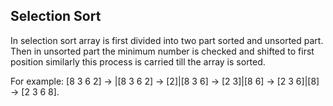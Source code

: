 ## Selection Sort

In selection sort array is first divided into two part sorted and unsorted part. Then in unsorted part the minimum number is checked and shifted to first position similarly this process is carried till the array is sorted.

For example: [8 3 6 2] -> |[8 3 6 2] -> [2]|[8 3 6] -> [2 3]|[8 6] -> [2 3 6]|[8]     -> [2 3 6 8].

